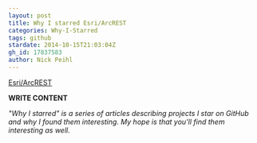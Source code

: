 ```yaml
---
layout: post
title: Why I starred Esri/ArcREST
categories: Why-I-Starred
tags: github
stardate: 2014-10-15T21:03:04Z
gh_id: 17837583
author: Nick Peihl
---
```


[Esri/ArcREST](https://github.com/Esri/ArcREST)

**WRITE CONTENT**

*"Why I starred" is a series of articles describing projects I star on GitHub and why I found them interesting. My hope is that you'll find them interesting as well.*

